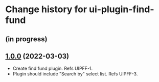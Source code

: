 # Change history for ui-plugin-find-fund

## (in progress)

## [1.0.0](https://github.com/folio-org/ui-organizations/tree/v1.0.0) (2022-03-03)

* Create find fund plugin. Refs UIPFF-1.
* Plugin should include "Search by" select list. Refs UIPFF-3.

